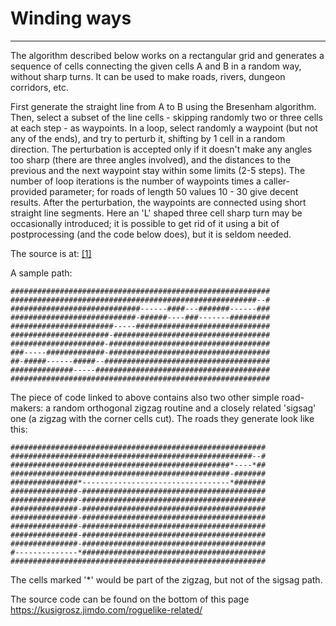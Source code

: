 # Winding ways

---

The algorithm described below works on a rectangular grid and generates a sequence of cells connecting the given cells A and B in a random way, without sharp turns. It can be used to make roads, rivers, dungeon corridors, etc.

First generate the straight line from A to B using the Bresenham algorithm. Then, select a subset of the line cells - skipping randomly two or three cells at each step - as waypoints. In a loop, select randomly a waypoint (but not any of the ends), and try to perturb it, shifting by 1 cell in a random direction. The perturbation is accepted only if it doesn't make any angles too sharp (there are three angles involved), and the distances to the previous and the next waypoint stay within some limits (2-5 steps). The number of loop iterations is the number of waypoints times a caller-provided parameter; for roads of length 50 values 10 - 30 give decent results. After the perturbation, the waypoints are connected using short straight line segments. Here an 'L' shaped three cell sharp turn may be occasionally introduced; it is possible to get rid of it using a bit of postprocessing (and the code below does), but it is seldom needed.

The source is at: [[1]](http://b3x7q3.1fichier.com/en/windroad.c)

A sample path:

```text
##########################################################
#######################################################--#
#############################------####---#######------###
############################-######----###-------#########
#######################-----##############################
######################-###################################
#####################-####################################
###-----#############-####################################
##-#####------#####--#####################################
##############-----#######################################
##########################################################
```

The piece of code linked to above contains also two other simple road-makers: a random orthogonal zigzag routine and a closely related 'sigsag' one (a zigzag with the corner cells cut). The roads they generate look like this:

```text
#########################################################
######################################################--#
#################################################*----*##
#################################################-#######
###############*---------------------------------*#######
###############-#########################################
###############-#########################################
###############-#########################################
###############-#########################################
###############-#########################################
###############-#########################################
###############-#########################################
#--------------*#########################################
#########################################################
```

The cells marked '\*' would be part of the zigzag, but not of the sigsag path.

The source code can be found on the bottom of this page <https://kusigrosz.jimdo.com/roguelike-related/>
